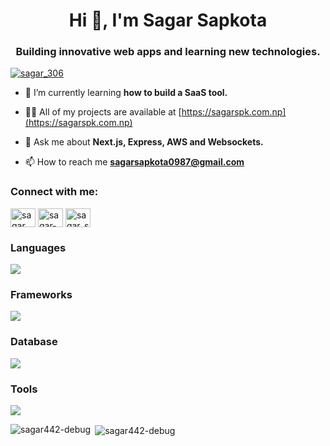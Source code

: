 <h1 align="center">Hi 👋, I'm Sagar Sapkota</h1>
<h3 align="center">Building innovative web apps and learning new technologies.</h3>

<p align="left"> <a href="https://twitter.com/sagar_306" target="blank"><img src="https://img.shields.io/twitter/follow/sagar_306?logo=twitter&style=for-the-badge" alt="sagar_306" /></a> </p>

- 🌱 I’m currently learning **how to build a SaaS tool.**

- 👨‍💻 All of my projects are available at [https://sagarspk.com.np](https://sagarspk.com.np)

- 💬 Ask me about **Next.js, Express, AWS and Websockets.**

- 📫 How to reach me **sagarsapkota0987@gmail.com**

<h3 align="left">Connect with me:</h3>
<p align="left">
<a href="https://twitter.com/sagar_306" target="blank"><img align="center" src="https://raw.githubusercontent.com/rahuldkjain/github-profile-readme-generator/master/src/images/icons/Social/twitter.svg" alt="sagar_306" height="30" width="40" /></a>
<a href="https://linkedin.com/in/sagar-sapkota091" target="blank"><img align="center" src="https://raw.githubusercontent.com/rahuldkjain/github-profile-readme-generator/master/src/images/icons/Social/linked-in-alt.svg" alt="sagar-sapkota091" height="30" width="40" /></a>
<a href="https://www.leetcode.com/sagar_sapkota" target="blank"><img align="center" src="https://raw.githubusercontent.com/rahuldkjain/github-profile-readme-generator/master/src/images/icons/Social/leet-code.svg" alt="sagar_sapkota" height="30" width="40" /></a>
</p>

<h3 align="left">Languages </h3>
<p align="left">
<img src="https://skillicons.dev/icons?i=js,java,cs,py"/>
</p>

<h3 align="left">Frameworks</h3>
<p align="left">
<img src="https://skillicons.dev/icons?i=nextjs,react,redux,nodejs,express,tailwind"/>
</p>

<h3 align="left">Database</h3>
<p align="left">
<img src="https://skillicons.dev/icons?i=mysql,mongodb,firebase"/>
</p>

<h3 align="left">Tools</h3>
<p align="left">
<img src="https://skillicons.dev/icons?i=cloudflare,docker,git,github,ps,visualstudio,vscode"/>
</p>

<p><img align="left" src="https://github-readme-stats.vercel.app/api/top-langs?username=sagar442-debug&show_icons=true&locale=en&layout=compact" alt="sagar442-debug" /></p>

<p>&nbsp;<img align="center" src="https://github-readme-stats.vercel.app/api?username=sagar442-debug&show_icons=true&locale=en" alt="sagar442-debug" /></p>
